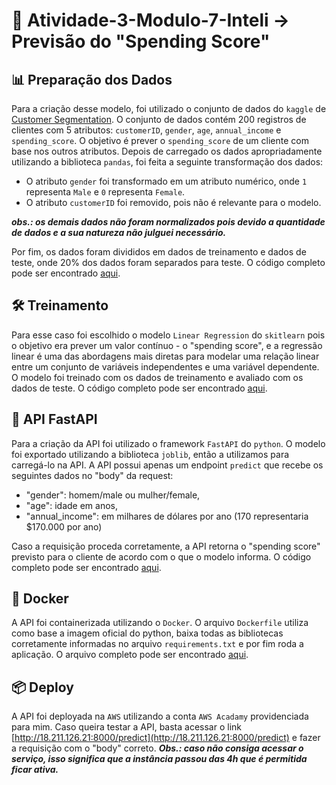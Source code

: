 # 📝 Atividade-3-Modulo-7-Inteli -> Previsão do "Spending Score"

## 📊 Preparação dos Dados

Para a criação desse modelo, foi utilizado o conjunto de dados do `kaggle` de [Customer Segmentation](https://www.kaggle.com/datasets/joebeachcapital/customer-segmentation?resource=download). O conjunto de dados contém 200 registros de clientes com 5 atributos: `customerID`, `gender`, `age`, `annual_income` e `spending_score`. O objetivo é prever o `spending_score` de um cliente com base nos outros atributos. Depois de carregado os dados apropriadamente utilizando a biblioteca `pandas`, foi feita a seguinte transformação dos dados:

- O atributo `gender` foi transformado em um atributo numérico, onde `1` representa `Male` e `0` representa `Female`.
- O atributo `customerID` foi removido, pois não é relevante para o modelo.

**_obs.: os demais dados não foram normalizados pois devido a quantidade de dados e a sua natureza não julguei necessário._**

Por fim, os dados foram divididos em dados de treinamento e dados de teste, onde 20% dos dados foram separados para teste. O código completo pode ser encontrado [aqui](/model.ipynb).

## 🛠 Treinamento

Para esse caso foi escolhido o modelo `Linear Regression` do `skitlearn` pois o objetivo era prever um valor contínuo - o "spending score", e a regressão linear é uma das abordagens mais diretas para modelar uma relação linear entre um conjunto de variáveis independentes e uma variável dependente. O modelo foi treinado com os dados de treinamento e avaliado com os dados de teste. O código completo pode ser encontrado [aqui](/model.ipynb).

## 🚀 API FastAPI

Para a criação da API foi utilizado o framework `FastAPI` do `python`. O modelo foi exportado utilizando a biblioteca `joblib`, então a utilizamos para carregá-lo na API.
A API possui apenas um endpoint `predict` que recebe os seguintes dados no "body" da request:

- "gender": homem/male ou mulher/female,
- "age": idade em anos,
- "annual_income": em milhares de dólares por ano (170 representaria $170.000 por ano)

Caso a requisição proceda corretamente, a API retorna o "spending score" previsto para o cliente de acordo com o que o modelo informa. O código completo pode ser encontrado [aqui](/main.py).

## 🐳 Docker

A API foi containerizada utilizando o `Docker`. O arquivo `Dockerfile` utiliza como base a imagem oficial do python, baixa todas as bibliotecas corretamente informadas no arquivo `requirements.txt` e por fim roda a aplicação. O arquivo completo pode ser encontrado [aqui](/Dockerfile).

## 📦 Deploy

A API foi deployada na `AWS` utilizando a conta `AWS Acadamy` providenciada para mim. Caso queira testar a API, basta acessar o link [http://18.211.126.21:8000/predict](http://18.211.126.21:8000/predict) e fazer a requisição com o "body" correto.
**_Obs.: caso não consiga acessar o serviço, isso significa que a instância passou das 4h que é permitida ficar ativa._**
